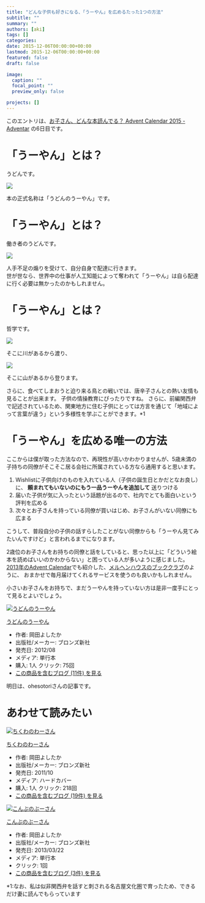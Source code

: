 ```yaml
---
title: "どんな子供も好きになる、「うーやん」を広めるたった1つの方法"
subtitle: ""
summary: ""
authors: [aki]
tags: []
categories: 
date: 2015-12-06T00:00:00+00:00
lastmod: 2015-12-06T00:00:00+00:00
featured: false
draft: false

image:
  caption: ""
  focal_point: ""
  preview_only: false

projects: []
---
```

このエントリは、[お子さん、どんな本読んでる？ Advent Calendar 2015 - Adventar](http://www.adventar.org/calendars/773) の6日目です。

# 「うーやん」とは？

うどんです。

![](/img/uyan-dominates-the-world/20151205171506.jpg)

本の正式名称は「うどんのうーやん」です。

# 「うーやん」とは？

働き者のうどんです。

![](/img/uyan-dominates-the-world/20151205171532.jpg)

人手不足の煽りを受けて、自分自身で配達に行きます。  
世が世なら、世界中の仕事が人工知能によって奪われて「うーやん」は自ら配達に行く必要は無かったのかもしれません。

# 「うーやん」とは？

哲学です。

![](/img/uyan-dominates-the-world/20151205171619.jpg)

そこに川があるから渡り、

![](/img/uyan-dominates-the-world/20151205171645.jpg)

そこに山があるから登ります。

さらに、食べてしまおうと迫り来る鳥との戦いでは、唐辛子さんとの熱い友情も見ることが出来ます。 子供の情操教育にぴったりですね。 さらに、前編関西弁で記述されているため、関東地方に住む子供にとっては方言を通じて「地域によって言葉が違う」という多様性を学ぶことができます。\*1

# 「うーやん」を広める唯一の方法

ここからは僕が取った方法なので、再現性が高いかわかりませんが、5歳未満の子持ちの同僚がそこそこ居る会社に所属されている方なら通用すると思います。

1. Wishlistに子供向けのものを入れている人（子供の誕生日とかだとなお良し）に、 **頼まれてもいないのにもう一品うーやんを追加して** 送りつける
2. 届いた子供が気に入ったという話題が出るので、社内でとても面白いという評判を広める
3. 次々とお子さんを持っている同僚が買いはじめ、お子さんがいない同僚にも広まる

こうして、普段自分の子供の話すらしたことがない同僚からも「うーやん見てみたいんですけど」と言われるまでになります。

2歳位のお子さんをお持ちの同僚と話をしていると、思った以上に「どういう絵本を読めばいいのかわからない」と困っている人が多いように感じました。[2013年のAdvent Calendar](https://chezou.hatenablog.com/entry/20131208/1416661536)でも紹介した、[メルヘンハウスのブッククラブ](https://bookclub.meruhenhouse.co.jp/)のように、 おまかせで毎月届けてくれるサービスを使うのも良いかもしれません。

小さいお子さんをお持ちで、まだうーやんを持っていない方は是非一度手にとって見るとよいでしょう。

[![うどんのうーやん](https://ecx.images-amazon.com/images/I/61nkvFNt59L._SL160_.jpg "うどんのうーやん")](http://www.amazon.co.jp/exec/obidos/ASIN/4893095501/chezou-22/)

[うどんのうーやん](http://www.amazon.co.jp/exec/obidos/ASIN/4893095501/chezou-22/)

- 作者: 岡田よしたか
- 出版社/メーカー: ブロンズ新社
- 発売日: 2012/08
- メディア: 単行本
- 購入: 1人 クリック: 75回
- [この商品を含むブログ (11件) を見る](http://d.hatena.ne.jp/asin/4893095501/chezou-22)

明日は、ohesotoriさんの記事です。

# あわせて読みたい

[![ちくわのわーさん](https://ecx.images-amazon.com/images/I/51i05FC%2BzaL._SL160_.jpg "ちくわのわーさん")](http://www.amazon.co.jp/exec/obidos/ASIN/4893095285/chezou-22/)

[ちくわのわーさん](http://www.amazon.co.jp/exec/obidos/ASIN/4893095285/chezou-22/)

- 作者: 岡田よしたか
- 出版社/メーカー: ブロンズ新社
- 発売日: 2011/10
- メディア: ハードカバー
- 購入: 1人 クリック: 218回
- [この商品を含むブログ (19件) を見る](http://d.hatena.ne.jp/asin/4893095285/chezou-22)

[![こんぶのぶーさん](https://ecx.images-amazon.com/images/I/51UiqizmxwL._SL160_.jpg "こんぶのぶーさん")](http://www.amazon.co.jp/exec/obidos/ASIN/4893095617/chezou-22/)

[こんぶのぶーさん](http://www.amazon.co.jp/exec/obidos/ASIN/4893095617/chezou-22/)

- 作者: 岡田よしたか
- 出版社/メーカー: ブロンズ新社
- 発売日: 2013/03/22
- メディア: 単行本
- クリック: 1回
- [この商品を含むブログ (3件) を見る](http://d.hatena.ne.jp/asin/4893095617/chezou-22)

\*1:なお、私は似非関西弁を話すと刺される名古屋文化圏で育ったため、できるだけ妻に読んでもらっています


